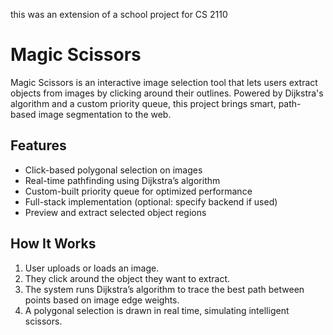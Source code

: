 this was an extension of a school project for CS 2110

# Magic Scissors

Magic Scissors is an interactive image selection tool that lets users extract objects from images by clicking around their outlines. Powered by Dijkstra's algorithm and a custom priority queue, this project brings smart, path-based image segmentation to the web.

##  Features

- Click-based polygonal selection on images
- Real-time pathfinding using Dijkstra’s algorithm
- Custom-built priority queue for optimized performance
- Full-stack implementation (optional: specify backend if used)
- Preview and extract selected object regions

## How It Works

1. User uploads or loads an image.
2. They click around the object they want to extract.
3. The system runs Dijkstra’s algorithm to trace the best path between points based on image edge weights.
4. A polygonal selection is drawn in real time, simulating intelligent scissors.
